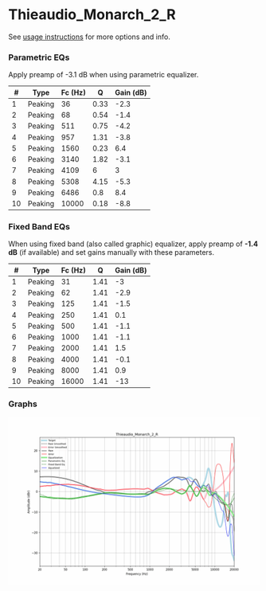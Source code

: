 # Thieaudio_Monarch_2_R
See [usage instructions](https://github.com/jaakkopasanen/AutoEq#usage) for more options and info.

### Parametric EQs
Apply preamp of -3.1 dB when using parametric equalizer.

|   # | Type    |   Fc (Hz) |    Q |   Gain (dB) |
|-----|---------|-----------|------|-------------|
|   1 | Peaking |        36 | 0.33 |        -2.3 |
|   2 | Peaking |        68 | 0.54 |        -1.4 |
|   3 | Peaking |       511 | 0.75 |        -4.2 |
|   4 | Peaking |       957 | 1.31 |        -3.8 |
|   5 | Peaking |      1560 | 0.23 |         6.4 |
|   6 | Peaking |      3140 | 1.82 |        -3.1 |
|   7 | Peaking |      4109 | 6    |         3   |
|   8 | Peaking |      5308 | 4.15 |        -5.3 |
|   9 | Peaking |      6486 | 0.8  |         8.4 |
|  10 | Peaking |     10000 | 0.18 |        -8.8 |

### Fixed Band EQs
When using fixed band (also called graphic) equalizer, apply preamp of **-1.4 dB** (if available) and set gains manually with these parameters.

|   # | Type    |   Fc (Hz) |    Q |   Gain (dB) |
|-----|---------|-----------|------|-------------|
|   1 | Peaking |        31 | 1.41 |        -3   |
|   2 | Peaking |        62 | 1.41 |        -2.9 |
|   3 | Peaking |       125 | 1.41 |        -1.5 |
|   4 | Peaking |       250 | 1.41 |         0.1 |
|   5 | Peaking |       500 | 1.41 |        -1.1 |
|   6 | Peaking |      1000 | 1.41 |        -1.1 |
|   7 | Peaking |      2000 | 1.41 |         1.5 |
|   8 | Peaking |      4000 | 1.41 |        -0.1 |
|   9 | Peaking |      8000 | 1.41 |         0.9 |
|  10 | Peaking |     16000 | 1.41 |       -13   |

### Graphs
![](./Thieaudio_Monarch_2_R.png)

